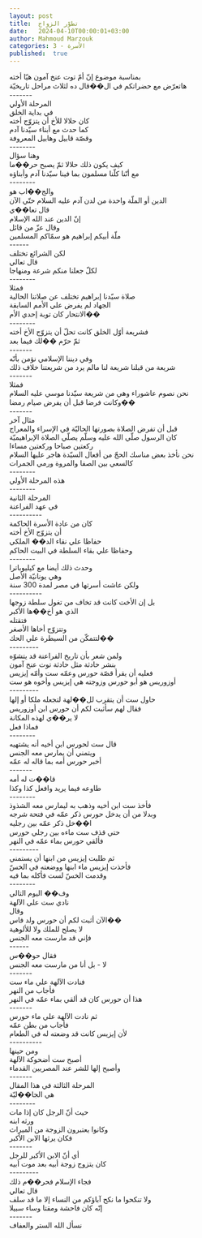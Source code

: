 ```yaml
---
layout: post
title:  تطوّر الزواج
date:   2024-04-10T00:00:01+03:00
author: Mahmoud Marzouk
categories: 3 - الأسرة
published:  true
---
```

بمناسبة موضوع إنّ أمّ توت عنخ آمون هيّا أخته\
هاتعرّض مع حضراتكم في ال��قال ده لثلاث مراحل تاريخيّة\
\-\-\-\-\-\--\
المرحلة الأولي\
في بداية الخلق\
كان حلالا للأخ أن يتزوّج أخته\
كما حدث مع أبناء سيّدنا آدم\
وقصّة قابيل وهابيل المعروفة\
\-\-\-\-\-\-\--\
وهنا سؤال\
كيف يكون ذلك حلالا ثمّ يصبح حر��ما\
مع أنّنا كلّنا مسلمون بما فينا سيّدنا آدم وأبناؤه\
\-\-\-\-\-\-\--\
والج��اب هو\
الدين أو الملّة واحدة من لدن آدم عليه السلام حتّي الآن\
قال تعا��ي\
إنّ الدين عند الله الإسلام\
وقال عزّ من قائل\
ملّة أبيكم إبراهيم هو سمّاكم المسلمين\
\-\-\-\-\--\
لكن الشرائع تختلف\
قال تعالي\
لكلّ جعلنا منكم شرعة ومنهاجا\
\-\-\-\-\-\-\--\
فمثلا\
صلاة سيّدنا إبراهيم تختلف عن صلاتنا الحالية\
الجهاد لم يفرض علي الأمم السابقة\
الانتحار كان توبة إحدي الأم��\
\-\-\-\-\-\-\--\
فشريعة أوّل الخلق كانت تحلّ أن يتزوّج الأخ أخته\
ثمّ حرّم ��لك فيما بعد\
\-\-\-\-\-\--\
وفي ديننا الإسلامي نؤمن بأنّه\
شريعة من قبلنا شريعة لنا مالم يرد من شريعتنا خلاف ذلك\
\-\-\-\-\-\--\
فمثلا\
نحن نصوم عاشوراء وهي من شريعة سيّدنا موسي عليه السلام\
وكانت فرضا قبل أن يفرض صيام رمضا��\
\-\-\-\-\-\--\
مثال آخر\
قبل أن تفرض الصلاة بصورتها الحاليّة في الإسراء والمعراج\
كان الرسول صلّي الله عليه وسلّم يصلّي الصلاة الإبراهيميّة\
ركعتين صباحا وركعتين مساءا\
نحن نأخذ بعض مناسك الحجّ من أفعال السيّدة هاجر عليها السلام\
كالسعي بين الصفا والمروة ورمي الجمرات\
\-\-\-\-\-\-\--\
هذه المرحلة الأولي\
\-\-\-\-\-\-\--\
المرحلة الثانية\
في عهد الفراعنة\
\-\-\-\-\-\-\-\-\--\
كان من عادة الأسرة الحاكمة\
أن يتزوّج الأخ أخته\
حفاظا علي نقاء الد�� الملكي\
وحفاظا علي بقاء السلطة في البيت الحاكم\
\-\-\-\-\-\-\--\
وحدث ذلك أيضا مع كيليوباترا\
وهي يونانيّة الأصل\
ولكن عاشت أسرتها في مصر لمدة 300 سنة\
\-\-\-\-\-\-\-\-\--\
بل إن الأخت كانت قد تخاف من تغول سلطة زوجها\
الذي هو أخ��ها الأكبر\
فتقتله\
وتتزوّج أخاها الأصغر\
لتتمكّن من السيطرة علي الحك��\
\-\-\-\-\-\-\-\--\
ولمن شعر بأن تاريخ الفراعنة قد يتشوّه\
بنشر حادثة مثل حادثة توت عنخ آمون\
فعليه أن يقرأ قصّة حورس وعمّه ست وأمّه إيزيس\
أوزوريس هو أبو حورس وزوجته هي إيزيس وأخوه هو ست\
\-\-\-\-\-\-\-\--\
حاول ست أن يتقرب لل��لهة لتجعله ملكا أو إلها\
فقال لهم سأثبت لكم أن حورس ابن أوزوريس\
لا ير��ي لهذه المكانة\
فماذا فعل\
\-\-\-\-\-\-\--\
قال ست لحورس ابن أخيه أنه يشتهيه\
ويتمني أن يمارس معه الجنس\
أخبر حورس أمه بما قاله له عمّه\
\-\-\-\-\-\--\
قا��ت له أمه\
طاوعه فيما يريد وافعل كذا وكذا\
\-\-\-\-\-\-\--\
فأخذ ست ابن أخيه وذهب به ليمارس معه الشذوذ\
وبدلا من أن يدخل حورس ذكر عمّه في فتحة شرجه\
ا��خل ذكر عمّه بين رجليه\
حتي قذف ست ماءه بين رجلي حورس\
فألقي حورس بماء عمّه في النهر\
\-\-\-\-\-\-\-\--\
ثم طلبت إيزيس من ابنها أن يستمني\
فأخذت إيزيس ماء ابنها ووضعته في الخسّ\
وقدمت الخسّ لست فأكله بما فيه\
\-\-\-\-\-\-\--\
وف�� اليوم التالي\
نادي ست علي الآلهة\
وقال\
الآن أثبت لكم أن حورس ولد فاس��\
لا يصلح للملك ولا للألوهية\
فإني قد مارست معه الجنس\
\-\-\-\-\--\
فقال حو��س\
لا - بل أنا من مارست معه الجنس\
\-\-\-\-\-\--\
فنادت الآلهة علي ماء ست\
فأجاب من النهر\
هذا أن حورس كان قد ألقي بماء عمّه في النهر\
\-\-\-\-\-\--\
ثم نادت الآلهة علي ماء حورس\
فأجاب من بطن عمّه\
لأن إيزيس كانت قد وضعته له في الطعام\
\-\-\-\-\-\-\-\-\--\
ومن حينها\
أصبح ست أضحوكة الآلهة\
وأصبح إلها للشر عند المصريين القدماء\
\-\-\-\-\-\--\
المرحلة الثالثة في هذا المقال\
هي الجا��ليّة\
\-\-\-\-\-\-\--\
حيث أنّ الرجل كان إذا مات\
ورثه ابنه\
وكانوا يعتبرون الزوجة من الميراث\
فكان يرثها الابن الأكبر\
\-\-\-\-\-\--\
أي أنّ الابن الأكبر للرجل\
كان يتزوج زوجة أبيه بعد موت أبيه\
\-\-\-\-\-\-\-\--\
فجاء الإسلام فحر��م ذلك\
قال تعالي\
ولا تنكحوا ما نكح آباؤكم من النساء إلا ما قد سلف\
إنّه كان فاحشة ومقتا وساء سبيلا\
\-\-\-\-\-\--\
نسأل الله الستر والعفاف
